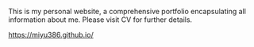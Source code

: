 This is my personal website, a comprehensive portfolio encapsulating all information about me. Please visit CV for further details.

https://miyu386.github.io/
